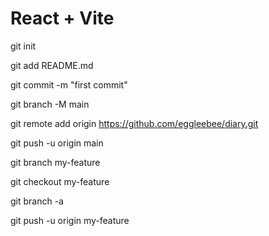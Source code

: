 # React + Vite

git init

git add README.md

git commit -m "first commit"

git branch -M main

git remote add origin https://github.com/eggleebee/diary.git

git push -u origin main

git branch my-feature

git checkout my-feature

git branch -a

git push -u origin my-feature